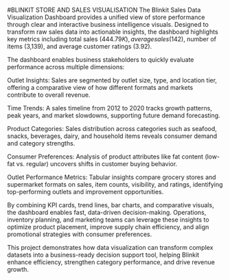 #BLINKIT STORE AND SALES VISUALISATION
The Blinkit Sales Data Visualization Dashboard provides a unified view of store performance through clear and interactive business intelligence visuals. Designed to transform raw sales data into actionable insights, the dashboard highlights key metrics including total sales ($444.79K), average sales ($142), number of items (3,139), and average customer ratings (3.92).

The dashboard enables business stakeholders to quickly evaluate performance across multiple dimensions:

Outlet Insights: Sales are segmented by outlet size, type, and location tier, offering a comparative view of how different formats and markets contribute to overall revenue.

Time Trends: A sales timeline from 2012 to 2020 tracks growth patterns, peak years, and market slowdowns, supporting future demand forecasting.

Product Categories: Sales distribution across categories such as seafood, snacks, beverages, dairy, and household items reveals consumer demand and category strengths.

Consumer Preferences: Analysis of product attributes like fat content (low-fat vs. regular) uncovers shifts in customer buying behavior.

Outlet Performance Metrics: Tabular insights compare grocery stores and supermarket formats on sales, item counts, visibility, and ratings, identifying top-performing outlets and improvement opportunities.

By combining KPI cards, trend lines, bar charts, and comparative visuals, the dashboard enables fast, data-driven decision-making. Operations, inventory planning, and marketing teams can leverage these insights to optimize product placement, improve supply chain efficiency, and align promotional strategies with consumer preferences.

This project demonstrates how data visualization can transform complex datasets into a business-ready decision support tool, helping Blinkit enhance efficiency, strengthen category performance, and drive revenue growth.
